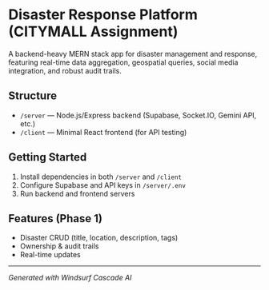 # Disaster Response Platform (CITYMALL Assignment)

A backend-heavy MERN stack app for disaster management and response, featuring real-time data aggregation, geospatial queries, social media integration, and robust audit trails.

## Structure
- `/server` — Node.js/Express backend (Supabase, Socket.IO, Gemini API, etc.)
- `/client` — Minimal React frontend (for API testing)

## Getting Started
1. Install dependencies in both `/server` and `/client`
2. Configure Supabase and API keys in `/server/.env`
3. Run backend and frontend servers

## Features (Phase 1)
- Disaster CRUD (title, location, description, tags)
- Ownership & audit trails
- Real-time updates

---

*Generated with Windsurf Cascade AI*
